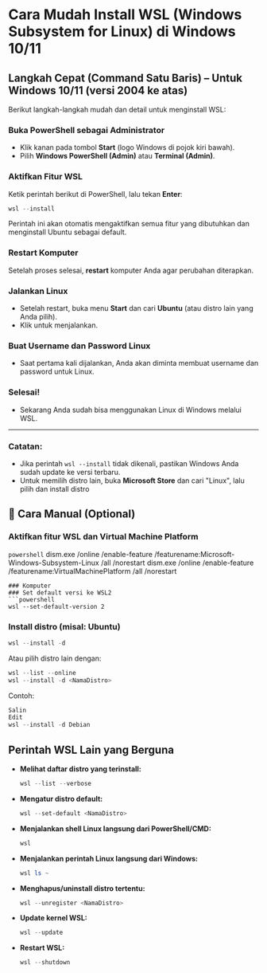 # Cara Mudah Install WSL (Windows Subsystem for Linux) di Windows 10/11

## Langkah Cepat (Command Satu Baris) – Untuk Windows 10/11 (versi 2004 ke atas)

Berikut langkah-langkah mudah dan detail untuk menginstall WSL:

### Buka PowerShell sebagai Administrator
- Klik kanan pada tombol **Start** (logo Windows di pojok kiri bawah).
- Pilih **Windows PowerShell (Admin)** atau **Terminal (Admin)**.

### Aktifkan Fitur WSL
Ketik perintah berikut di PowerShell, lalu tekan **Enter**:
```powershell
wsl --install
```
Perintah ini akan otomatis mengaktifkan semua fitur yang dibutuhkan dan menginstall Ubuntu sebagai default.

### Restart Komputer
Setelah proses selesai, **restart** komputer Anda agar perubahan diterapkan.

### Jalankan Linux
- Setelah restart, buka menu **Start** dan cari **Ubuntu** (atau distro lain yang Anda pilih).
- Klik untuk menjalankan.

### Buat Username dan Password Linux
- Saat pertama kali dijalankan, Anda akan diminta membuat username dan password untuk Linux.

### Selesai!
- Sekarang Anda sudah bisa menggunakan Linux di Windows melalui WSL.

---

### Catatan:
- Jika perintah `wsl --install` tidak dikenali, pastikan Windows Anda sudah update ke versi terbaru.
- Untuk memilih distro lain, buka **Microsoft Store** dan cari "Linux", lalu pilih dan install distro

## 🔧 Cara Manual (Optional)
### Aktifkan fitur WSL dan Virtual Machine Platform
```powershell```
dism.exe /online /enable-feature /featurename:Microsoft-Windows-Subsystem-Linux /all /norestart
dism.exe /online /enable-feature /featurename:VirtualMachinePlatform /all /norestart
```
### Komputer
### Set default versi ke WSL2
```powershell
wsl --set-default-version 2
```
### Install distro (misal: Ubuntu)
```powershell
wsl --install -d 
```
Atau pilih distro lain dengan:

```powershell
wsl --list --online
wsl --install -d <NamaDistro>
```
Contoh:

```powershell
Salin
Edit
wsl --install -d Debian
```

## Perintah WSL Lain yang Berguna

- **Melihat daftar distro yang terinstall:**
  ```powershell
  wsl --list --verbose
  ```
- **Mengatur distro default:**
  ```powershell
  wsl --set-default <NamaDistro>
  ```
- **Menjalankan shell Linux langsung dari PowerShell/CMD:**
  ```powershell
  wsl
  ```
- **Menjalankan perintah Linux langsung dari Windows:**
  ```powershell
  wsl ls ~
  ```
- **Menghapus/uninstall distro tertentu:**
  ```powershell
  wsl --unregister <NamaDistro>
  ```
- **Update kernel WSL:**
  ```powershell
  wsl --update
  ```
- **Restart WSL:**
  ```powershell
  wsl --shutdown
  ```

